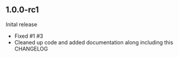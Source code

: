 ## 1.0.0-rc1
Inital release
- Fixed #1 #3
- Cleaned up code and added documentation along including this CHANGELOG

